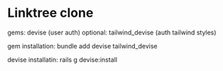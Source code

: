 # Linktree clone

gems:
devise (user auth)
optional: tailwind_devise (auth tailwind styles)

gem installation: bundle add devise tailwind_devise

devise installatin: rails g devise:install